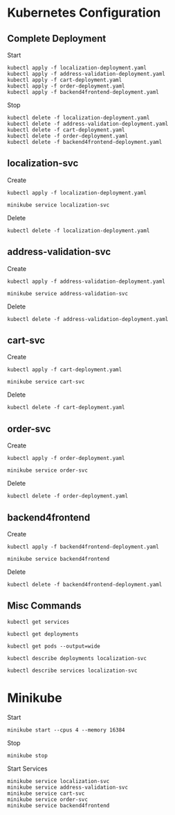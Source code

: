# Kubernetes Configuration

## **Complete** Deployment

Start

    kubectl apply -f localization-deployment.yaml
    kubectl apply -f address-validation-deployment.yaml
    kubectl apply -f cart-deployment.yaml
    kubectl apply -f order-deployment.yaml
    kubectl apply -f backend4frontend-deployment.yaml

Stop

    kubectl delete -f localization-deployment.yaml
    kubectl delete -f address-validation-deployment.yaml
    kubectl delete -f cart-deployment.yaml
    kubectl delete -f order-deployment.yaml
    kubectl delete -f backend4frontend-deployment.yaml

## localization-svc

Create

    kubectl apply -f localization-deployment.yaml
    
    minikube service localization-svc

Delete

    kubectl delete -f localization-deployment.yaml

## address-validation-svc

Create

    kubectl apply -f address-validation-deployment.yaml
    
    minikube service address-validation-svc

Delete

    kubectl delete -f address-validation-deployment.yaml

## cart-svc

Create

    kubectl apply -f cart-deployment.yaml
    
    minikube service cart-svc

Delete

    kubectl delete -f cart-deployment.yaml

## order-svc

Create

    kubectl apply -f order-deployment.yaml
    
    minikube service order-svc

Delete

    kubectl delete -f order-deployment.yaml
    
## backend4frontend

Create

    kubectl apply -f backend4frontend-deployment.yaml
    
    minikube service backend4frontend

Delete

    kubectl delete -f backend4frontend-deployment.yaml

## Misc Commands

    kubectl get services
    
    kubectl get deployments
    
    kubectl get pods --output=wide
    
    kubectl describe deployments localization-svc
    
    kubectl describe services localization-svc
    
# Minikube

Start

    minikube start --cpus 4 --memory 16384

Stop

    minikube stop

Start Services

    minikube service localization-svc
    minikube service address-validation-svc
    minikube service cart-svc
    minikube service order-svc
    minikube service backend4frontend